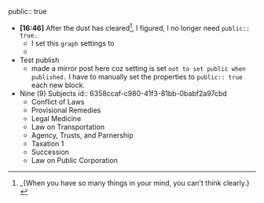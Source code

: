 public:: true

- **[16:46]**  After the dust has cleared[^1], I figured, I no longer need `public:: true.`
	- I set this `graph` settings to
	- [^1]: _{When you have so many things in your mind, you can't think clearly.}
- Test publish
	- made a mirror post here coz setting is set `not to set public when published.` I have to manually set the properties to `public:: true` each new block.
- Nine (9) Subjects
  id:: 6358ccaf-c980-41f3-81bb-0babf2a97cbd
	- Conflict of Laws
	- Provisional Remedies
	- Legal Medicine
	- Law on Transportation
	- Agency, Trusts, and Parnership
	- Taxation 1
	- Succession
	- Law on Public Corporation